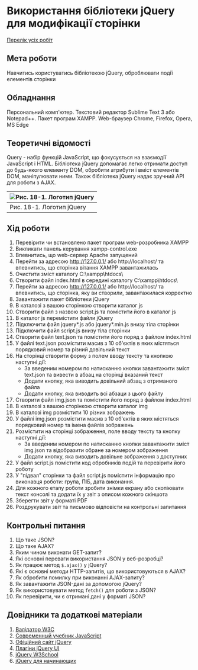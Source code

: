 # Використання бібліотеки jQuery для модифікації сторінки

[Перелік усіх робіт](../README.md)

## Мета роботи

Навчитись користуватись бібліотекою jQuery, оброблювати події елементів сторінки

## Обладнання

Персональний комп'ютер. Текстовий редактор Sublime Text 3 або Notepad++. Пакет програм XAMPP. Web-браузер Chrome, Firefox, Opera, MS Edge

## Теоретичні відомості

Query - набір функцій JavaScript, що фокусується на взаємодії JavaScript і HTML. Бібліотека jQuery допомагає легко отримати доступ до будь-якого елементу DOM, обробити атрибути і вміст елементів DOM, маніпулювати ними. Також бібліотека jQuery надає зручний API для роботи з AJAX.

|![Рис. 18-1. Логотип jQuery](img/18001.svg)|
|:------------------------------------------|
| Рис. 18-1. Логотип jQuery |

## Хід роботи

1. Перевірити чи встановлено пакет програм web-розробника XAMPP
2. Викликати панель керування xampp-control.exe
3. Впевнитись, що web-сервер Apache запущений
4. Перейти за адресою http://127.0.0.1/ або http://localhost/ та впевнитись, що сторінка вітання XAMPP завантажилась
5. Очистити зміст каталогу C:\xampp\htdocs\
6. Створити файл index.html в середині каталогу C:\xampp\htdocs\
7. Перейти за адресою http://127.0.0.1/ або http://localhost/ та впевнитись, що сторінка, яку ви створили, завантажилася корректно
8. Завантажити пакет бібліотеки jQuery
9. В каталозі з вашою сторінкою створити каталог js
10. Створити файл з назвою script.js та помістити його в каталог js
11. В каталог js перемістити файли jQuery
12. Підключити файл jquery*.js або jquery*.min.js внизу тіла сторінки
13. Підключити файл script.js внизу тіла сторінки
14. Створити файл text.json та помістити його поряд з файлом index.html
15. У файлі text.json розмістити масив з 10 об'єктів в яких містяться порядковий номер та різний довільний текст
16. На сторінці створити форму з полем вводу тексту та кнопкою наступні дії:
	- За введеним номером по натисканню кнопки завантажити зміст text.json та вивести в абзац на сторінці вказаний текст
	- Додати кнопку, яка виводить довільний абзац з отриманого файла
	- Додати кнопку, яка виводить всі абзаци з цього файлу
17. Створити файл img.json та помістити його поряд з файлом index.html
18. В каталозі з вашою сторінкою створити каталог img
19. В каталозі img розмістити 10 різних зображень
20. У файлі img.json розмістити масив з 10 об'єктів в яких містяться порядковий номер та імена файлів зображень
21. Розмістити на сторінці зображення, поле вводу тексту та кнопку наступні дії:
	- За введеним номером по натисканню кнопки завантажити зміст img.json та відобразити обране за номером зображення
	- Додати кнопку, яка виводить довільне зображення з доступних
22. У файл script.js помістити код обробників подій та перевірити його роботу
23. У "підвал" сторінки та файл script.js помістити інформацію про виконавця роботи: група, ПІБ, дата виконання.
24. Для кожного етапу роботи зробити знімки екрану або скопіювати текст консолі та додати їх у звіт з описом кожного скіншота
25. Зберегти звіт у форматі PDF
26. Роздрукувати звіт та письмово відповісти на контрольні запитання

## Контрольні питання

1. Що таке JSON?
2. Що таке AJAX?
3. Яким чином виконати GET-запит?
4. Які основні переваги використання JSON у веб-розробці?
5. Як працює метод `$.ajax()` у jQuery?
6. Які є основні методи HTTP-запитів, що використовуються в AJAX?
7. Як обробити помилку при виконанні AJAX-запиту?
8. Як завантажити JSON-дані за допомогою jQuery?
9. Як використовувати метод `fetch()` для роботи з JSON?
10. Як перевірити, чи є отримані дані у форматі JSON?

## Довідники та додаткові матеріали

1. [Валідатор W3C](https://validator.w3.org)
2. [Современный учебник JavaScript](https://learn.javascript.ru)
3. [Офіційний сайт jQuery](https://jquery.com)
4. [Плагіни jQuery UI](https://jqueryui.com)
5. [jQuery W3School](https://www.w3schools.com/jquery/)
6. [jQuery для начинающих](https://habr.com/ru/post/38208/)
